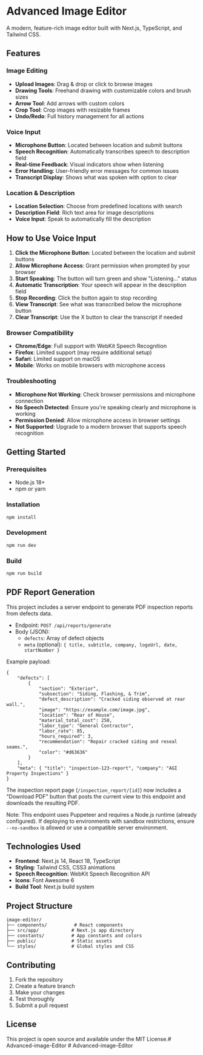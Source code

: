 # Advanced Image Editor

A modern, feature-rich image editor built with Next.js, TypeScript, and Tailwind CSS.

## Features

### Image Editing

- **Upload Images**: Drag & drop or click to browse images
- **Drawing Tools**: Freehand drawing with customizable colors and brush sizes
- **Arrow Tool**: Add arrows with custom colors
- **Crop Tool**: Crop images with resizable frames
- **Undo/Redo**: Full history management for all actions

### Voice Input

- **Microphone Button**: Located between location and submit buttons
- **Speech Recognition**: Automatically transcribes speech to description field
- **Real-time Feedback**: Visual indicators show when listening
- **Error Handling**: User-friendly error messages for common issues
- **Transcript Display**: Shows what was spoken with option to clear

### Location & Description

- **Location Selection**: Choose from predefined locations with search
- **Description Field**: Rich text area for image descriptions
- **Voice Input**: Speak to automatically fill the description

## How to Use Voice Input

1. **Click the Microphone Button**: Located between the location and submit buttons
2. **Allow Microphone Access**: Grant permission when prompted by your browser
3. **Start Speaking**: The button will turn green and show "Listening..." status
4. **Automatic Transcription**: Your speech will appear in the description field
5. **Stop Recording**: Click the button again to stop recording
6. **View Transcript**: See what was transcribed below the microphone button
7. **Clear Transcript**: Use the X button to clear the transcript if needed

### Browser Compatibility

- **Chrome/Edge**: Full support with WebKit Speech Recognition
- **Firefox**: Limited support (may require additional setup)
- **Safari**: Limited support on macOS
- **Mobile**: Works on mobile browsers with microphone access

### Troubleshooting

- **Microphone Not Working**: Check browser permissions and microphone connection
- **No Speech Detected**: Ensure you're speaking clearly and microphone is working
- **Permission Denied**: Allow microphone access in browser settings
- **Not Supported**: Upgrade to a modern browser that supports speech recognition

## Getting Started

### Prerequisites

- Node.js 18+
- npm or yarn

### Installation

```bash
npm install
```

### Development

```bash
npm run dev
```

### Build

```bash
npm run build
```

## PDF Report Generation

This project includes a server endpoint to generate PDF inspection reports from defects data.

- Endpoint: `POST /api/reports/generate`
- Body (JSON):
  - `defects`: Array of defect objects
  - `meta` (optional): `{ title, subtitle, company, logoUrl, date, startNumber }`

Example payload:

```
{
	"defects": [
		{
			"section": "Exterior",
			"subsection": "Siding, Flashing, & Trim",
			"defect_description": "Cracked siding observed at rear wall.",
			"image": "https://example.com/image.jpg",
			"location": "Rear of House",
			"material_total_cost": 250,
			"labor_type": "General Contractor",
			"labor_rate": 85,
			"hours_required": 3,
			"recommendation": "Repair cracked siding and reseal seams.",
			"color": "#d63636"
		}
	],
	"meta": { "title": "inspection-123-report", "company": "AGI Property Inspections" }
}
```

The inspection report page (`/inspection_report/[id]`) now includes a "Download PDF" button that posts the current view to this endpoint and downloads the resulting PDF.

Note: This endpoint uses Puppeteer and requires a Node.js runtime (already configured). If deploying to environments with sandbox restrictions, ensure `--no-sandbox` is allowed or use a compatible server environment.

## Technologies Used

- **Frontend**: Next.js 14, React 18, TypeScript
- **Styling**: Tailwind CSS, CSS3 animations
- **Speech Recognition**: WebKit Speech Recognition API
- **Icons**: Font Awesome 6
- **Build Tool**: Next.js build system

## Project Structure

```
image-editor/
├── components/          # React components
├── src/app/            # Next.js app directory
├── constants/          # App constants and colors
├── public/             # Static assets
└── styles/             # Global styles and CSS
```

## Contributing

1. Fork the repository
2. Create a feature branch
3. Make your changes
4. Test thoroughly
5. Submit a pull request

## License

This project is open source and available under the MIT License.#   A d v a n c e d - i m a g e - E d i t o r  
 #   A d v a n c e d - i m a g e - E d i t o r  
 